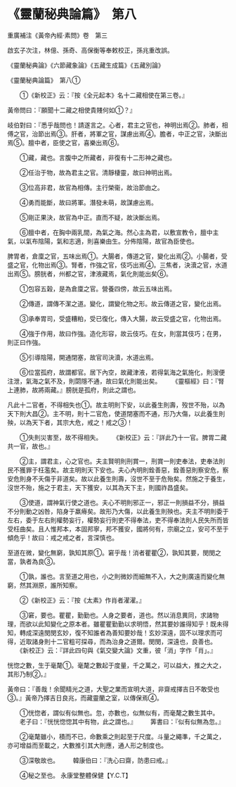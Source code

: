 # 《靈蘭秘典論篇》　第八




重廣補注《黃帝內經·素問》卷　第三


啟玄子次注，林億、孫奇、高保衡等奉敕校正，孫兆重改誤。


《靈蘭秘典論》《六節藏象論》《五藏生成篇》《五藏別論》


《靈蘭秘典論篇》　第八①


　　①《新校正》云：『按《全元起本》名十二藏相使在第三卷。』


黃帝問曰：『願聞十二藏之相使貴賤何如①？』


岐伯對曰：『悉乎哉問也！請遂言之。心者，君主之官也，神明出焉②。肺者，相傅之官，治節出焉③。肝者，將軍之官，謀慮出焉④。膽者，中正之官，決斷出焉⑤。膻中者，臣使之官，喜樂出焉⑥。


　　①藏，藏也。言腹中之所藏者，非復有十二形神之藏也。


　　②任治于物，故為君主之官。清靜棲靈，故曰神明出焉。


　　③位高非君，故官為相傳。主行榮衞，故治節由之。


　　④勇而能斷，故曰將軍。潛發未萌，故謀慮出焉。


　　⑤剛正果決，故官為中正。直而不疑，故決斷出焉。


　　⑥膻中者，在胸中兩乳間，為氣之海。然心主為君，以敷宣教令，膻中主氣，以氣布陰陽，氣和志適，則喜樂由生。分佈陰陽，故官為臣使也。


脾胃者，倉廩之官，五味出焉①。大腸者，傳道之官，變化出焉②。小腸者，受盛之官，化物出焉③。腎者，作強之官，伎巧出焉④。三焦者，決瀆之官，水道出焉⑤。膀胱者，州都之官，津液藏焉，氣化則能出矣⑥。


　　①包容五榖，是為倉廩之官。營養四傍，故云五味出焉。


　　②傳道，謂傳不潔之道。變化，謂變化物之形。故云傳道之官，變化出焉。


　　③承奉胃司，受盛糟粕，受已復化，傳入大腸，故云受盛之官，化物出焉。


　　④強于作用，故曰作強。造化形容，故云伎巧。在女，則當其伎巧；在男，則正曰作強。


　　⑤引導陰陽，開通閉塞，故官司決瀆，水道出焉。


　　⑥位當孤府，故謂都官。居下內空，故藏津液，若得氣海之氣施化，則溲便注泄，氣海之氣不及，則閟隱不通，故曰氣化則能出矣。
　　《靈樞經》曰：『腎上連肺，故將兩藏。』膀胱是孤府，則此之謂也。


凡此十二官者，不得相失也①。故主明則下安，以此養生則壽，歿世不殆，以為天下則大昌②。主不明，則十二官危，使道閉塞而不通，形乃大傷，以此養生則殃，以為天下者，其宗大危，戒之！戒之③！


　　①失則災害至，故不得相失。
　　《新校正》云：『詳此乃十一官。脾胃二藏共一官，故也。』


　　②主，謂君主，心之官也。夫主賢明則刑賞一，刑賞一則吏奉法，吏奉法則民不獲罪于枉濫矣。故主明則天下安也。夫心內明則銓善惡，銓善惡則察安危，察安危則身不夭傷于非道矣。故以此養生則壽，沒世不至于危殆矣。然施之于養生，沒世不殆，施之于君主，天下獲安，以其為天下主，則國祚昌盛矣。


　　③使道，謂神氣行使之道也。夫心不明則邪正一，邪正一則損益不分，損益不分則動之凶咎，陷身于羸瘠矣。故形乃大傷，以此養生則殃也。夫主不明則委于左右，委于左右則權勢妄行，權勢妄行則吏不得奉法，吏不得奉法則人民失所而皆受枉曲矣。且人惟邦本，本固邦寧，邦不獲安，國將何有，宗廟之立，安可不至于傾危乎！故曰：戒之戒之者，言深慎也。


至道在微，變化無窮，孰知其原①。窘乎哉！消者瞿瞿②，孰知其要，閔閔之當，孰者為良③。


　　①孰，誰也。言至道之用也，小之則微妙而細無不入，大之則廣遠而變化無窮，然其淵原，誰所知察。


　　②《新校正》云：『按《太素》作肖者濯濯。』


　　③窘，要也。瞿瞿，勤勤也。人身之要者，道也。然以消息異同，求諸物理，而欲以此知變化之原本者。雖瞿瞿勤勤以求明悟，然其要妙誰得知乎！既未得知，轉成深遠閔閔玄妙，復不知誰者為善知要妙哉！玄妙深遠，固不以理求而可得，近取諸身則十二官粗可探尋，而為治身之道爾。閔閔，深遠也，良善也。
　　《新校正》云：『詳此四句與《氣交變大論》文重，彼「消」字作「肖」。』


恍惚之數，生于毫氂①。毫氂之數起于度量，千之萬之，可以益大，推之大之，其形乃制②。』


黃帝曰：『善哉！余聞精光之道，大聖之業而宣明大道，非齋戒擇吉日不敢受也③。』黃帝乃擇吉日良兆，而藏靈蘭之室，以傳保焉④。


　　①恍惚者，謂似有似無也。忽，亦數也，似無似有，而毫氂之數生其中。
　　老子曰：『恍恍惚惚其中有物，此之謂也。』
　　筭書曰：『似有似無為忽。』


　　②毫氂雖小，積而不已，命數乘之則起至于尺度。斗量之繩準，千之萬之，亦可增益而至載之，大數推引其大則應，通人形之制度也。


　　③深敬故也。
　　韓康伯曰：『洗心曰齋，防患曰戒。』


　　④秘之至也。
永康堂整體保健【Y.C.T】
             
